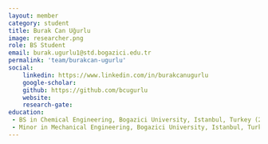 ```yaml
---
layout: member
category: student
title: Burak Can Uğurlu
image: researcher.png
role: BS Student
email: burak.ugurlu1@std.bogazici.edu.tr
permalink: 'team/burakcan-ugurlu'
social:
    linkedin: https://www.linkedin.com/in/burakcanugurlu
    google-scholar:
    github: https://github.com/bcugurlu
    website:
    research-gate:
education:
 - BS in Chemical Engineering, Bogazici University, Istanbul, Turkey (2025)
 - Minor in Mechanical Engineering, Bogazici University, Istanbul, Turkey (2025)
---
```

